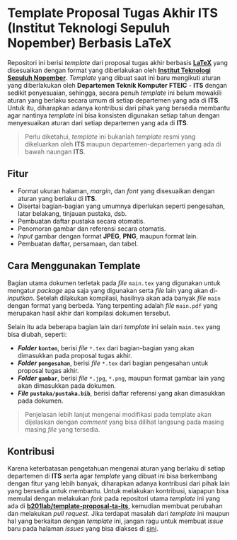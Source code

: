 # Template Proposal Tugas Akhir ITS (Institut Teknologi Sepuluh Nopember) Berbasis LaTeX

Repositori ini berisi _template_ dari proposal tugas akhir berbasis [**LaTeX**](https://www.latex-project.org/) yang disesuaikan dengan format yang diberlakukan oleh [**Institut Teknologi Sepuluh Nopember**](https://www.its.ac.id/).
_Template_ yang dibuat saat ini baru mengikuti aturan yang diberlakukan oleh **Departemen Teknik Komputer** **FTEIC** - **ITS** dengan sedikit penyesuaian, sehingga, secara penuh _template_ ini belum mewakili aturan yang berlaku secara umum di setiap departemen yang ada di **ITS**.
Untuk itu, diharapkan adanya kontribusi dari pihak yang bersedia membantu agar nantinya _template_ ini bisa konsisten digunakan setiap tahun dengan menyesuaikan aturan dari setiap departemen yang ada di **ITS**.

> Perlu diketahui, _template_ ini bukanlah _template_ resmi yang dikeluarkan oleh **ITS** maupun departemen-departemen yang ada di bawah naungan **ITS**.

## Fitur

- Format ukuran halaman, _margin_, dan _font_ yang disesuaikan dengan aturan yang berlaku di **ITS**.
- Disertai bagian-bagian yang umumnya diperlukan seperti pengesahan, latar belakang, tinjauan pustaka, dsb.
- Pembuatan daftar pustaka secara otomatis.
- Penomoran gambar dan referensi secara otomatis.
- _Input_ gambar dengan format **JPEG**, **PNG**, maupun format lain.
- Pembuatan daftar, persamaan, dan tabel.

## Cara Menggunakan Template

Bagian utama dokumen terletak pada _file_ `main.tex` yang digunakan untuk mengatur _package_ apa saja yang digunakan serta _file_ lain yang akan di-_inputkan_.
Setelah dilakukan kompilasi, hasilnya akan ada banyak _file_ `main` dengan format yang berbeda.
Yang terpenting adalah _file_ `main.pdf` yang merupakan hasil akhir dari kompilasi dokumen tersebut.

Selain itu ada beberapa bagian lain dari _template_ ini selain `main.tex` yang bisa diubah, seperti:
- **_Folder_ `konten`**, berisi _file_ `*.tex` dari bagian-bagian yang akan dimasukkan pada proposal tugas akhir.
- **_Folder_ `pengesahan`**, berisi _file_ `*.tex` dari bagian pengesahan untuk proposal tugas akhir.
- **_Folder_ `gambar`**, berisi _file_ `*.jpg`, `*.png`, maupun format gambar lain yang akan dimasukkan pada dokumen.
- **_File_ `pustaka/pustaka.bib`**, berisi daftar referensi yang akan dimasukkan pada dokumen.

> Penjelasan lebih lanjut mengenai modifikasi pada template akan dijelaskan dengan _comment_ yang bisa dilihat langsung pada masing masing _file_ yang tersedia.

## Kontribusi

Karena keterbatasan pengetahuan mengenai aturan yang berlaku di setiap departemen di **ITS** serta agar _template_ yang dibuat ini bisa berkembang dengan fitur yang lebih banyak, diharapkan adanya kontribusi dari pihak lain yang bersedia untuk membantu.
Untuk melakukan kontribusi, siapapun bisa memulai dengan melakukan _fork_ pada repositori utama _template_ ini yang ada di [**b201lab/template-proposal-ta-its**](https://github.com/b201lab/template-proposal-ta-its), kemudian membuat perubahan dan melakukan _pull request_.
Jika terdapat masalah dari _template_ ini maupun hal yang berkaitan dengan _template_ ini, jangan ragu untuk membuat _issue_ baru pada halaman _issues_ yang bisa diakses di [sini](https://github.com/b201lab/template-proposal-ta-its/issues).